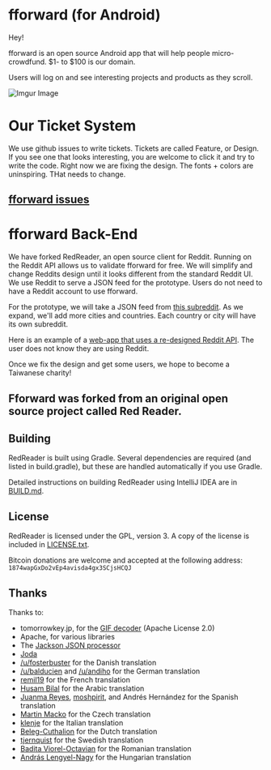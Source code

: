 fforward (for Android)
=======================

Hey!

fforward is an open source Android app that will help people micro-crowdfund. $1- to $100 is our domain.

Users will log on and see interesting projects and products as they scroll.

![Imgur Image](http://i.imgur.com/hbAX4BH.jpg)

# Our Ticket System

We use github issues to write tickets. Tickets are called Feature, or Design. If you see one that looks interesting, you are welcome to click it and try to write the code. Right now we are fixing the design. The fonts + colors are uninspiring. THat needs to change.

## [fforward issues](https://github.com/Microflow/fforward-android/issues)



# fforward Back-End

We have forked RedReader, an open source client for Reddit. Running on the Reddit API allows us to validate fforward for free. We will simplify and change Reddits design until it looks different from the standard Reddit UI. We use Reddit to serve a JSON feed for the prototype. Users do not need to have a Reddit account to use fforward.

For the prototype, we will take a JSON feed from [this subreddit](https://www.reddit.com/r/fforwardTaiwan/). As we expand, we'll add more cities and countries. Each country or city will have its own subreddit. 

Here is an example of a [web-app that uses a re-designed Reddit API](https://codepen.io/Teeke/live/NpZyJB). The user does not know they are using Reddit.

Once we fix the design and get some users, we hope to become a Taiwanese charity!



## Fforward was forked from an original open source project called Red Reader.

Building
--------

RedReader is built using Gradle. Several dependencies are required (and
listed in build.gradle), but these are handled automatically if you use
Gradle.

Detailed instructions on building RedReader using IntelliJ IDEA are in
[BUILD.md](BUILD.md).


License
-------

RedReader is licensed under the GPL, version 3. A copy of the license is
included in [LICENSE.txt](LICENSE.txt).

Bitcoin donations are welcome and accepted at the following address:
`1874wapGxDo2vEp4avisda4gx3SCjsHCQJ`


Thanks
------

Thanks to:

* tomorrowkey.jp, for the [GIF decoder](https://code.google.com/p/android-gifview/) (Apache License 2.0)
* Apache, for various libraries
* The [Jackson JSON processor](http://jackson.codehaus.org/)
* [Joda](http://joda-time.sourceforge.net/)
* [/u/fosterbuster](http://www.reddit.com/user/fosterbuster) for the Danish translation
* [/u/balducien](http://www.reddit.com/user/balducien) and [/u/andiho](http://www.reddit.com/user/andiho) for the German translation
* [remil19](https://github.com/remil19) for the French translation
* [Husam Bilal](https://github.com/husam212) for the Arabic translation
* [Juanma Reyes](https://github.com/jmreyes), [moshpirit](https://github.com/moshpirit), and Andrés Hernández for the Spanish translation
* [Martin Macko](https://github.com/LinkedList) for the Czech translation
* [klenje](https://github.com/klenje) for the Italian translation
* [Beleg-Cuthalion](https://github.com/Beleg-Cuthalion) for the Dutch translation
* [tjernquist](https://github.com/tjernquist) for the Swedish translation
* [Badita Viorel-Octavian](https://github.com/vooctavian) for the Romanian translation
* [András Lengyel-Nagy](https://github.com/lna91) for the Hungarian translation
